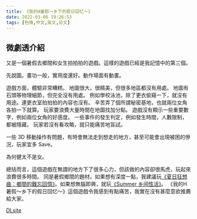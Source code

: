 ```yaml
---
title: 《我的H暑假～乡下的假日回忆～》
date: 2022-03-06 19:26:53
tags: [色情,中文,英文,日文]
---
```

## 微劇透介紹

又是一個暑假去鄉間和女生拍拍拍的遊戲。這樣的遊戲已經是我記憶中的第三個。

先說圖。畫功一般，實用度還好。動作場面有動畫。

遊戲方面，體驗非常糟糕。
地圖很大，很精美，但很多地區都沒有用處。
地圖有石頭等物理細節，但完全沒有用處。
例如學校泳池，除了更衣偷窺一下，就沒有用途。連更衣室拍拍拍的內容也沒有。
辛苦弄了個所謂秘密基地，也就兩位女角各拍一下就算。
玩家要浪費大量時間在地圖找加分點。
遊戲沒有顯示一些重要數字，例如兩位女角的好感度。
一些事件的發生判定，例如發生時間，人數限制，都被隱藏。
玩家若沒有看攻略，就只能痛苦地盲試。

一些 3D 移動操作有問題，有時會無法走到想走的地方，甚至可能會出現被困的慘況，玩家宜多 Save。

為何健太不是女。

總括而言，這個遊戲在無謂的地方下了很多心力，但該做的內容卻很馬虎，玩起來浪費很多時間。
同是暑假鄉間的題材。如果想有深度一點，我建議玩[《夏日狂想曲：鄉間的難忘回憶》](https://store.steampowered.com/app/1227890/_/)。如果想無腦即興，就玩[《Summer 乡间性活》](https://store.steampowered.com/app/1508570/SummerLife_in_the_Countryside/)。
《我的H暑假～乡下的假日回忆～》這個遊戲令我感到有點痛苦，我實在沒有甚麼意欲推薦給大家。

[DLsite](https://www.dlsite.com/maniax/work/=/product_id/RJ353390.html)
